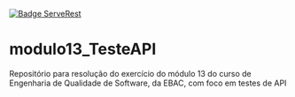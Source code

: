 [![Badge ServeRest](https://img.shields.io/badge/API-ServeRest-green)](https://github.com/ServeRest/ServeRest/)

# modulo13_TesteAPI
Repositório para resolução do exercício do módulo 13 do curso de Engenharia de Qualidade de Software, da EBAC, com foco em testes de API